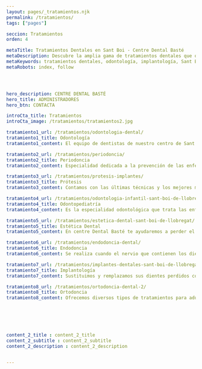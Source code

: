 ```yaml
---
layout: pages/_tratamientos.njk
permalink: /tratamientos/
tags: ["pages"]

seccion: Tratamientos
orden: 4

metaTitle: Tratamientos Dentales en Sant Boi - Centre Dental Basté
metaDescription: Descubre la amplia gama de tratamientos dentales que ofrecemos en Centre Dental Basté en Sant Boi de Llobregat. Desde odontología general y estética dental hasta implantología avanzada y ortodoncia para todas las edades. Nuestro equipo de profesionales está comprometido con tu salud bucodental utilizando las técnicas más modernas y los mejores materiales.
metaKeywords: tratamientos dentales, odontología, implantología, Sant Boi, Barcelona
metaRobots: index, follow




hero_description: CENTRE DENTAL BASTÉ
hero_title: ADMINISTRADORES
hero_btn: CONTACTA

introCta_title: Tratamientos
introCta_image: /tratamientos/tratamientos2.jpg

tratamiento1_url: /tratamientos/odontologia-dental/
tratamiento1_title: Odontología
tratamiento1_content: El equipo de dentistas de nuestro centro de Sant Boi de Llobregat (Barcelona) está formado por profesionales.

tratamiento2_url: /tratamientos/periodoncia/
tratamiento2_title: Periodoncia
tratamiento2_content: Especialidad dedicada a la prevención de las enfermedades periodontales o de las encías

tratamiento3_url: /tratamientos/protesis-implantes/
tratamiento3_title: Prótesis
tratamiento3_content: Contamos con las últimas técnicas y los mejores materiales en prótesis dentales

tratamiento4_url: /tratamientos/odontologia-infantil-sant-boi-de-llobregat
tratamiento4_title: Odontopediatría
tratamiento4_content: Es la especialidad odontológica que trata las enfermedades bucodentales de los niños

tratamiento5_url: /tratamientos/estetica-dental-sant-boi-de-llobregat/
tratamiento5_title: Estética Dental
tratamiento5_content: En centre Dental Basté te ayudaremos a perder el miedo a sonreír

tratamiento6_url: /tratamientos/endodoncia-dental/
tratamiento6_title: Endodoncia
tratamiento6_content: Se realiza cuando el nervio que contienen los dientes se inflama o infecta

tratamiento7_url: /tratamientos/implantes-dentales-sant-boi-de-llobregat/
tratamiento7_title: Implantología
tratamiento7_content: Sustituimos y remplazamos sus dientes perdidos con las tecnologías más modernas

tratamiento8_url: /tratamientos/ortodoncia-dental-2/
tratamiento8_title: Ortodoncia
tratamiento8_content: Ofrecemos diversos tipos de tratamientos para adultos y niños para unos dientes alineados






content_2_title : content_2_title
content_2_subtitle : content_2_subtitle
content_2_description : content_2_description


---
```

